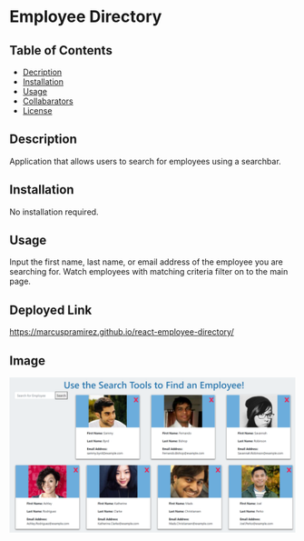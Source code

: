 # Employee Directory


## Table of Contents

* [Decription](#description)
* [Installation](#installation)
* [Usage](#usage)
* [Collabarators](#collabarators)
* [License](#licenses)

## Description
Application that allows users to search for employees using a searchbar.

## Installation
No installation required.

## Usage
Input the first name, last name, or email address of the employee you are searching for.  Watch employees with matching criteria filter on to the main page.

## Deployed Link
https://marcuspramirez.github.io/react-employee-directory/

## Image

![](public/images/directory-image.png)

